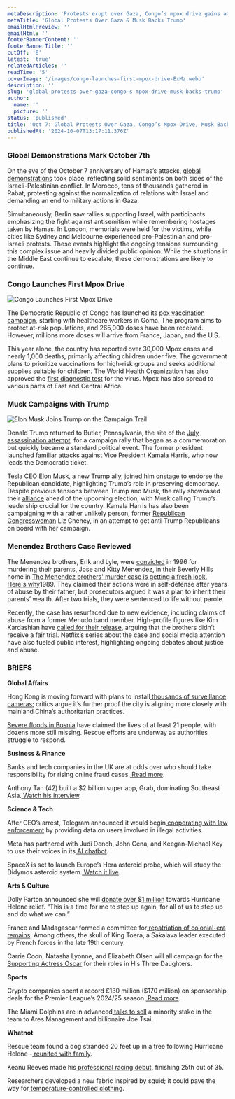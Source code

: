 ```yaml
---
metaDescription: 'Protests erupt over Gaza, Congo’s mpox drive gains attention, and Musk throws support behind Trump.'
metaTitle: 'Global Protests Over Gaza & Musk Backs Trump'
emailHtmlPreview: ''
emailHtml: ''
footerBannerContent: ''
footerBannerTitle: ''
cutOff: '8'
latest: 'true'
relatedArticles: ''
readTime: '5'
coverImage: '/images/congo-launches-first-mpox-drive-ExMz.webp'
description: ''
slug: 'global-protests-over-gaza-congo-s-mpox-drive-musk-backs-trump'
author:
  name: ''
  picture: ''
status: 'published'
title: 'Oct 7: Global Protests Over Gaza, Congo’s Mpox Drive, Musk Backs Trump'
publishedAt: '2024-10-07T13:17:11.376Z'
---
```


### Global Demonstrations Mark October 7th

On the eve of the October 7 anniversary of Hamas’s attacks, [global demonstrations](https://www.dw.com/en/fresh-rallies-held-globally-on-eve-of-october-7-anniversary/a-70416959) took place, reflecting solid sentiments on both sides of the Israeli-Palestinian conflict. In Morocco, tens of thousands gathered in Rabat, protesting against the normalization of relations with Israel and demanding an end to military actions in Gaza.

Simultaneously, Berlin saw rallies supporting Israel, with participants emphasizing the fight against antisemitism while remembering hostages taken by Hamas. In London, memorials were held for the victims, while cities like Sydney and Melbourne experienced pro-Palestinian and pro-Israeli protests. These events highlight the ongoing tensions surrounding this complex issue and heavily divided public opinion. While the situations in the Middle East continue to escalate, these demonstrations are likely to continue.

### Congo Launches First Mpox Drive

![Congo Launches First Mpox Drive](/images/congo-launches-first-mpox-drive-MxNj.webp)

The Democratic Republic of Congo has launched its [pox vaccination campaign](https://www.france24.com/en/live-news/20241005-dr-congo-launches-mpox-vaccination-drive-hoping-to-curb-outbreak), starting with healthcare workers in Goma. The program aims to protect at-risk populations, and 265,000 doses have been received. However, millions more doses will arrive from France, Japan, and the U.S.

This year alone, the country has reported over 30,000 Mpox cases and nearly 1,000 deaths, primarily affecting children under five. The government plans to prioritize vaccinations for high-risk groups and seeks additional supplies suitable for children. The World Health Organization has also approved the [first diagnostic test](https://www.who.int/news/item/03-10-2024-who-approves-first-mpox-diagnostic-test-for-emergency-use--boosting-global-access) for the virus. Mpox has also spread to various parts of East and Central Africa.

### Musk Campaigns with Trump

![Elon Musk Joins Trump on the Campaign Trail](/images/musk-campaigns-with-trump-AwMD.webp)

Donald Trump returned to Butler, Pennsylvania, the site of the [July assassination attempt](https://www.cnbc.com/2024/10/05/trump-assassination-attempt-musk-vance-butler-return.html), for a campaign rally that began as a commemoration but quickly became a standard political event. The former president launched familiar attacks against Vice President Kamala Harris, who now leads the Democratic ticket.

Tesla CEO Elon Musk, a new Trump ally, joined him onstage to endorse the Republican candidate, highlighting Trump’s role in preserving democracy. Despite previous tensions between Trump and Musk, the rally showcased their [alliance](https://thehill.com/policy/technology/4906822-elon-musk-donald-trump-democracy/) ahead of the upcoming election, with Musk calling Trump’s leadership crucial for the country. Kamala Harris has also been campaigning with a rather unlikely person, former [Republican Congresswoman](https://www.politico.com/news/2024/10/03/kamala-harris-liz-cheney-republicans-wisconsin-00182470) Liz Cheney, in an attempt to get anti-Trump Republicans on board with her campaign.

### Menendez Brothers Case Reviewed

The Menendez brothers, Erik and Lyle, were [convicted](https://www.npr.org/2024/10/05/nx-s1-5140056/menendez-brothers-case-review-explained) in 1996 for murdering their parents, Jose and Kitty Menendez, in their Beverly Hills home in [The Menendez brothers' murder case is getting a fresh look. Here's why](https://www.npr.org/2024/10/05/nx-s1-5140056/menendez-brothers-case-review-explained)1989. They claimed their actions were in self-defense after years of abuse by their father, but prosecutors argued it was a plan to inherit their parents’ wealth. After two trials, they were sentenced to life without parole.

Recently, the case has resurfaced due to new evidence, including claims of abuse from a former Menudo band member. High-profile figures like Kim Kardashian have [called for their release](https://www.nbcnews.com/news/kim-kardashian-free-menendez-brothers-rcna173638), arguing that the brothers didn’t receive a fair trial. Netflix’s series about the case and social media attention have also fueled public interest, highlighting ongoing debates about justice and abuse.

### BRIEFS

**Global Affairs**

Hong Kong is moving forward with plans to install[ thousands of surveillance cameras](https://edition.cnn.com/2024/10/05/asia/hong-kong-police-cameras-facial-recognition-intl-hnk-dst/index.html); critics argue it’s further proof the city is aligning more closely with mainland China’s authoritarian practices.

[Severe floods in Bosnia](https://edition.cnn.com/2024/10/05/europe/bosnia-floods-deadly-weather-intl/index.html) have claimed the lives of at least 21 people, with dozens more still missing. Rescue efforts are underway as authorities struggle to respond.

**Business & Finance**

Banks and tech companies in the UK are at odds over who should take responsibility for rising online fraud cases.[ Read more](https://www.cnbc.com/2024/10/07/banks-and-tech-companies-at-odds-over-online-fraud-liability-in-uk.html).

Anthony Tan (42) built a $2 billion super app, Grab, dominating Southeast Asia.[ Watch his interview](https://www.cnbc.com/2024/10/07/how-i-built-a-2-billion-a-year-super-app-called-grab-20-hour-work-days.html).

**Science & Tech**

After CEO’s arrest, Telegram announced it would begin[ cooperating with law enforcement](https://edition.cnn.com/2024/09/23/tech/telegram-ceo-durov-arrest-user-data-changes/index.html) by providing data on users involved in illegal activities.

Meta has partnered with Judi Dench, John Cena, and Keegan-Michael Key to use their voices in its[ AI chatbot](https://edition.cnn.com/2024/09/25/tech/meta-ai-celebrities-chatbots/index.html).

SpaceX is set to launch Europe’s Hera asteroid probe, which will study the Didymos asteroid system.[ Watch it live](https://www.space.com/esa-hera-mission-spacex-launch-livestream).

**Arts & Culture**

Dolly Parton announced she will [donate over $1 million](https://variety.com/2024/music/news/dolly-parton-donates-1-million-hurricane-helene-1236168695/) towards Hurricane Helene relief. “This is a time for me to step up again, for all of us to step up and do what we can.”

France and Madagascar formed a committee for[ repatriation of colonial-era remains](https://www.artnews.com/art-news/news/france-madagascar-cultural-repatriation-colonial-era-1234719941/). Among others, the skull of King Toera, a Sakalava leader executed by French forces in the late 19th century.

Carrie Coon, Natasha Lyonne, and Elizabeth Olsen will all campaign for the[ Supporting Actress Oscar](https://variety.com/2024/film/awards/natasha-lyonne-elizabeth-olsen-supporting-actress-his-three-daughters-1236146482/) for their roles in His Three Daughters.

**Sports**

Crypto companies spent a record £130 million ($170 million) on sponsorship deals for the Premier League’s 2024/25 season.[ Read more](https://www.bloomberg.com/news/articles/2024-10-07/crypto-sponsorship-of-premier-league-clubs-on-rise-kraken-okx-strike-deals?srnd=phx-markets).

The Miami Dolphins are in advanced[ talks to sell](https://www.cnbc.com/2024/10/03/miami-dolphins-talks-sell-minority-stake-ares-management-joe-tsai.html) a minority stake in the team to Ares Management and billionaire Joe Tsai.

**Whatnot**

Rescue team found a dog stranded 20 feet up in a tree following Hurricane Helene -[ reunited with family](https://www.goodnewsnetwork.org/rescue-team-finds-dog-stranded-in-tree-20-feet-up-reunites-with-family/).

Keanu Reeves made his[ professional racing debut](https://www.straitstimes.com/life/entertainment/actor-keanu-reeves-makes-professional-racing-debut), finishing 25th out of 35.

Researchers developed a new fabric inspired by squid; it could pave the way for[ temperature-controlled clothing](https://www.goodnewsnetwork.org/new-fabric-inspired-by-squid-is-leading-to-temperature-controlled-clothing/).